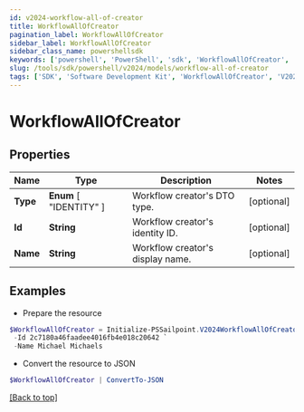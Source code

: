 ```yaml
---
id: v2024-workflow-all-of-creator
title: WorkflowAllOfCreator
pagination_label: WorkflowAllOfCreator
sidebar_label: WorkflowAllOfCreator
sidebar_class_name: powershellsdk
keywords: ['powershell', 'PowerShell', 'sdk', 'WorkflowAllOfCreator', 'V2024WorkflowAllOfCreator'] 
slug: /tools/sdk/powershell/v2024/models/workflow-all-of-creator
tags: ['SDK', 'Software Development Kit', 'WorkflowAllOfCreator', 'V2024WorkflowAllOfCreator']
---
```



# WorkflowAllOfCreator

## Properties

Name | Type | Description | Notes
------------ | ------------- | ------------- | -------------
**Type** |  **Enum** [  "IDENTITY" ] | Workflow creator's DTO type. | [optional] 
**Id** | **String** | Workflow creator's identity ID. | [optional] 
**Name** | **String** | Workflow creator's display name. | [optional] 

## Examples

- Prepare the resource
```powershell
$WorkflowAllOfCreator = Initialize-PSSailpoint.V2024WorkflowAllOfCreator  -Type IDENTITY `
 -Id 2c7180a46faadee4016fb4e018c20642 `
 -Name Michael Michaels
```

- Convert the resource to JSON
```powershell
$WorkflowAllOfCreator | ConvertTo-JSON
```


[[Back to top]](#) 


